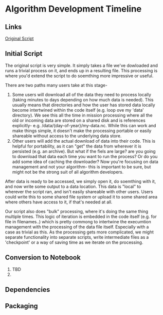 # Algorithm Development Timeline


## Links
[Original Script](https://github.com/unity-sds/application-development-lifecycle/tree/original) 

## Initial Script

The original script is very simple. It simply takes a file we've dowloaded and runs a trivial process on it, and ends up in a resulting file. This processing is where you'd extend the script to do soemthing more impressive or useful. 

There are two paths many users take at this stage- 

1. Some users will download all of the data they need to process locally (taking minutes to days depending on how much data is needed). This usually means that directories and how the user has stored data locally become intertwined within the code itself (e.g. loop ove my 'data' directory). We see this all the time in mission processing where all the old or incoming data are stored on a shared disk and is references explicitly- e.g. /data/{day-of-year}/my-data.nc. While this can work and make things simple, it doesn't make the processing portable or easily shareable without access to the underlying data store.
2. Other users will add the actual download of data into their code. This is helpful for portability, as it can "get" the data from wherever it is persisted (e.g. an archive). But what if the fiels are large? are you going to download that data each time you want to run the process? Or do you add some idea of caching the downloader? Now you're focusing on data management and not your algorithm- this is important to be sure, but might not be the strong suit of all algorithm developers.

After data is ready to be accessed, we simply open it, do soemthing with it, and now write some output to a data location. This data is "local" to wherever the script ran, and isn't easily shareable with other users. Users could write this to some shared file system or upload it to some shared area where others have access to it, if that's needed at all. 

Our script also does "bulk" processing, where it's doing the same thing multiple times. This logic of iteration is embedded in the code itself (e.g. for file in filenames..) which is pretty commong to intertwine the execumtion management with the processing of the data file itself. Especially with a case as trivial as this. As the processing gets more complicated, we might separate functionality into separate scripts, write intermediate files as a 'checkpoint' or a way of saving time as we iterate on the processing.


## Conversion to Notebook

1. TBD
2.    

## Dependencies



## Packaging
